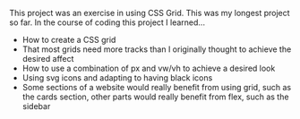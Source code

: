 This project was an exercise in using CSS Grid. This was my longest project so
far. In the course of coding this project I learned...

* How to create a CSS grid
* That most grids need more tracks than I originally thought to achieve the
desired affect
* How to use a combination of px and vw/vh to achieve a desired look
* Using svg icons and adapting to having black icons
* Some sections of a website would really benefit from using grid, such as the
cards section, other parts would really benefit from flex, such as the sidebar